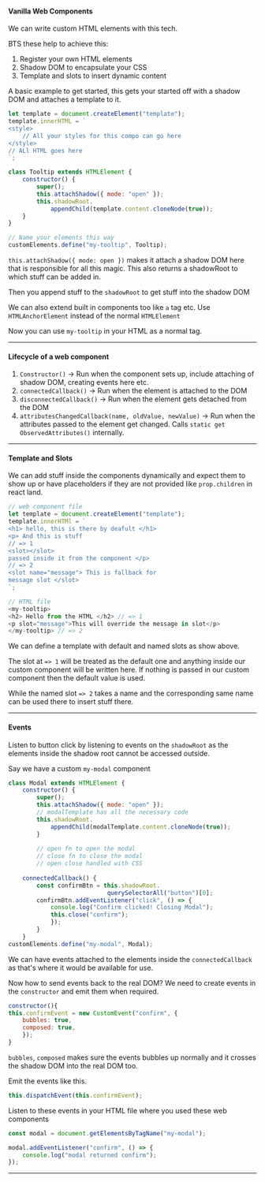 #### Vanilla Web Components

We can write custom HTML elements with this tech.

BTS these help to achieve this:
1. Register your own HTML elements
2. Shadow DOM to encapsulate your CSS
3. Template and slots to insert dynamic content

A basic example to get started, this gets your started off with a shadow DOM and attaches a template to it.
```js
let template = document.createElement("template");
template.innerHTML = `
<style>
	// All your styles for this compo can go here
</style>
// ALl HTML goes here
`;

class Tooltip extends HTMLElement {
	constructor() {
		super();
		this.attachShadow({ mode: "open" });
		this.shadowRoot.
			appendChild(template.content.cloneNode(true));
	}
}

// Name your elements this way
customElements.define("my-tooltip", Tooltip);
```

`this.attachShadow({ mode: open })` makes it attach a shadow DOM here that is responsible for all this magic. This also returns a shadowRoot to which stuff can be added in.

Then you append stuff to the `shadowRoot` to get stuff into the shadow DOM

We can also extend built in components too like `a` tag etc. Use `HTMLAnchorElement` instead of the normal `HTMLElement`

Now you can use `my-tooltip` in your HTML as a normal tag.

---
#### Lifecycle of a web component

1. `Constructor()` -> Run when the component sets up, include attaching of shadow DOM, creating events here etc.
2. `connectedCallback()` -> Run when the element is attached to the DOM
3. `disconnectedCallback()` -> Run when the element gets detached from the DOM
4. `attributesChangedCallback(name, oldValue, newValue)` -> Run when the attributes passed to the element get changed. Calls `static get ObservedAttributes()` internally.

---
#### Template and Slots

We can add stuff inside the components dynamically and expect them to show up or have placeholders if they are not provided like `prop.children` in react land.

```js
// web component file
let template = document.createElement("template");
template.innerHTMl = `
<h1> hello, this is there by deafult </h1>
<p> And this is stuff 
// => 1
<slot></slot>
passed inside it from the component </p>
// => 2
<slot name="message"> This is fallback for
message slot </slot>
`;

// HTML file
<my-tooltip>
<h2> Hello from the HTML </h2> // => 1
<p slot="message">This will override the message in slot</p>
</my-tooltip> // => 2
```

We can define a template with default and named slots as show above.

The slot at `=> 1` will be treated as the default one and anything inside our custom component will be written here. If nothing is passed in our custom component then the default value is used.

While the named slot `=> 2` takes a name and the corresponding same name can be used there to insert stuff there.

---
#### Events

Listen to button click by listening to events on the `shadowRoot` as the elements inside the shadow root cannot be accessed outside.

Say we have  a custom `my-modal` component

```js
class Modal extends HTMLElement {
	constructor() {
		super();
		this.attachShadow({ mode: "open" });
		// modalTemplate has all the necessary code 
		this.shadowRoot.
			appendChild(modalTemplate.content.cloneNode(true));
		}
		
		// open fn to open the modal
		// close fn to close the modal
		// open close handled with CSS
		
	connectedCallback() {
		const confirmBtn = this.shadowRoot.
							querySelectorAll("button")[0];
		confirmBtn.addEventListener("click", () => {
			console.log("Confirm clicked! Closing Modal");
			this.close("confirm");
			});
		}
	}
customElements.define("my-modal", Modal);
```

We can have events attached to the elements inside the `connectedCallback` as that's where it would be available for use.

Now how to send events back to the real DOM? We need to create events in the `constructor` and emit them when required.

```js
constructor(){
this.confirmEvent = new CustomEvent("confirm", {
	bubbles: true,
	composed: true,
	});
}
```

`bubbles`, `composed` makes sure the events bubbles up normally and it crosses the shadow DOM into the real DOM too.

Emit the events like this.
```js
this.dispatchEvent(this.confirmEvent);
```

Listen to these events in your HTML file where you used these web components
```js
const modal = document.getElementsByTagName("my-modal");

modal.addEventListener("confirm", () => {
	console.log("modal returned confirm");
});
```

---
